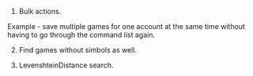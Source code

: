 1. Bulk actions. 

Example - save multiple games for one account at the same time without having to go through the command list again.

2. Find games without simbols as well.

3. LevenshteinDistance search.
